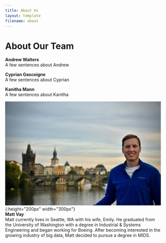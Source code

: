 ```yaml
---
title: About Us
layout: template
filename: about
--- 
```


# About Our Team

**Andrew Walters** <br/>
A few sentences about Andrew

**Cyprian Gascoigne** <br/>
A few sentences about Cyprian

**Kanitha Mann** <br/>
A few sentences about Kanitha


![Vay Pic](Vay_Picture.jpg){:height="200px" width="300px"} <br/>
**Matt Vay** <br/>
Matt currently lives in Seattle, WA with his wife, Emily. He graduated from the University of Washington with a degree in Industrial & Systems Engineering and began working for Boeing. After becoming interested in the growing industry of big data, Matt decided to pursue a degree in MIDS.

